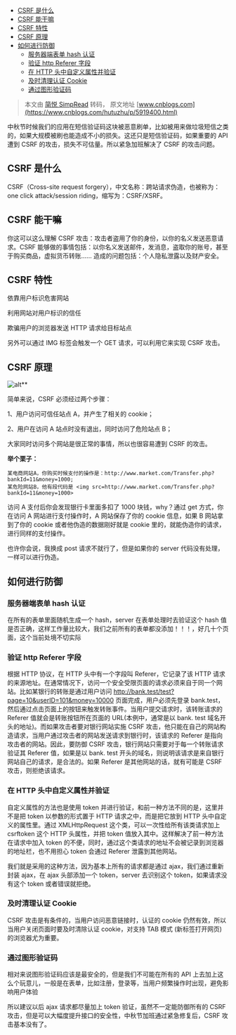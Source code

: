 - [CSRF 是什么](#csrf-是什么)
- [CSRF 能干嘛](#csrf-能干嘛)
- [CSRF 特性](#csrf-特性)
- [CSRF 原理](#csrf-原理)
- [如何进行防御](#如何进行防御)
  - [服务器端表单 hash 认证](#服务器端表单-hash-认证)
  - [验证 http Referer 字段](#验证-httpreferer-字段)
  - [在 HTTP 头中自定义属性并验证](#在-http-头中自定义属性并验证)
  - [及时清理认证 Cookie](#及时清理认证-cookie)
  - [通过图形验证码](#通过图形验证码)

> 本文由 [简悦 SimpRead](http://ksria.com/simpread/) 转码， 原文地址 [www.cnblogs.com](https://www.cnblogs.com/hutuzhu/p/5919400.html)

中秋节时候我们的应用在短信验证码这块被恶意刷单，比如被用来做垃圾短信之类的，如果大规模被刷也能造成不小的损失。这还只是短信验证码，如果重要的 API 遭到 CSRF 的攻击，损失不可估量。所以紧急加班解决了 CSRF 的攻击问题。

## CSRF 是什么

CSRF（Cross-site request forgery），中文名称：跨站请求伪造，也被称为：one click attack/session riding，缩写为：CSRF/XSRF。

## CSRF 能干嘛

你这可以这么理解 CSRF 攻击：攻击者盗用了你的身份，以你的名义发送恶意请求。CSRF 能够做的事情包括：以你名义发送邮件，发消息，盗取你的账号，甚至于购买商品，虚拟货币转账...... 造成的问题包括：个人隐私泄露以及财产安全。

## CSRF 特性

依靠用户标识危害网站

利用网站对用户标识的信任

欺骗用户的浏览器发送 HTTP 请求给目标站点

另外可以通过 IMG 标签会触发一个 GET 请求，可以利用它来实现 CSRF 攻击。

## CSRF 原理

![alt](https://images2015.cnblogs.com/blog/570037/201609/570037-20160929112301375-194534572.jpg)\*\*

简单来说，CSRF 必须经过两个步骤：

1、用户访问可信任站点 A，并产生了相关的 cookie；

2、用户在访问 A 站点时没有退出，同时访问了危险站点 B；

大家同时访问多个网站是很正常的事情，所以也很容易遭到 CSRF 的攻击。

**举个栗子：**

```
某电商网站A，你购买时候支付的操作是：http://www.market.com/Transfer.php?bankId=11&money=1000;
某危险网站B，他有段代码是 <img src=http://www.market.com/Transfer.php?bankId=11&money=1000>
```

访问 A 支付后你会发现银行卡里面多扣了 1000 块钱，why？通过 get 方式，你在访问 A 网站进行支付操作时，A 网站保存了你的 cookie 信息，如果 B 网站拿到了你的 cookie 或者他伪造的数据刚好就是 cookie 里的，就能伪造你的请求，进行同样的支付操作。

也许你会说，我换成 post 请求不就行了，但是如果你的 server 代码没有处理，一样可以进行伪造。

## 如何进行防御

### 服务器端表单 hash 认证

在所有的表单里面随机生成一个 hash，server 在表单处理时去验证这个 hash 值是否正确，这样工作量比较大，我们之前所有的表单都没添加！！！，好几十个页面，这个当前处境不切实际

### 验证 http Referer 字段

根据 HTTP 协议，在 HTTP 头中有一个字段叫 Referer，它记录了该 HTTP 请求的来源地址。在通常情况下，访问一个安全受限页面的请求必须来自于同一个网站。比如某银行的转账是通过用户访问 http://bank.test/test?page=10&userID=101&money=10000 页面完成，用户必须先登录 bank.test，然后通过点击页面上的按钮来触发转账事件。当用户提交请求时，该转账请求的 Referer 值就会是转账按钮所在页面的 URL(本例中，通常是以 bank. test 域名开头的地址)。而如果攻击者要对银行网站实施 CSRF 攻击，他只能在自己的网站构造请求，当用户通过攻击者的网站发送请求到银行时，该请求的 Referer 是指向攻击者的网站。因此，要防御 CSRF 攻击，银行网站只需要对于每一个转账请求验证其 Referer 值，如果是以 bank. test 开头的域名，则说明该请求是来自银行网站自己的请求，是合法的。如果 Referer 是其他网站的话，就有可能是 CSRF 攻击，则拒绝该请求。

### 在 HTTP 头中自定义属性并验证

自定义属性的方法也是使用 token 并进行验证，和前一种方法不同的是，这里并不是把 token 以参数的形式置于 HTTP 请求之中，而是把它放到 HTTP 头中自定义的属性里。通过 XMLHttpRequest 这个类，可以一次性给所有该类请求加上 csrftoken 这个 HTTP 头属性，并把 token 值放入其中。这样解决了前一种方法在请求中加入 token 的不便，同时，通过这个类请求的地址不会被记录到浏览器的地址栏，也不用担心 token 会通过 Referer 泄露到其他网站。

我们就是采用的这种方法，因为基本上所有的请求都是通过 ajax，我们通过重新封装 ajax，在 ajax 头部添加一个 token，server 去识别这个 token，如果请求没有这个 token 或者错误就拒绝。

### 及时清理认证 Cookie

CSRF 攻击是有条件的，当用户访问恶意链接时，认证的 cookie 仍然有效，所以当用户关闭页面时要及时清除认证 cookie，对支持 TAB 模式 (新标签打开网页) 的浏览器尤为重要。

### 通过图形验证码

相对来说图形验证码应该是最安全的，但是我们不可能在所有的 API 上去加上这么个玩意儿，一般是在表单，比如注册，登录等，当用户频繁操作时出现，避免影响用户体验

所以建议以后 ajax 请求都尽量加上 token 验证，虽然不一定能防御所有的 CSRF 攻击，但是可以大幅度提升接口的安全性，中秋节加班通过紧急修复后，CSRF 攻击基本没有了。
